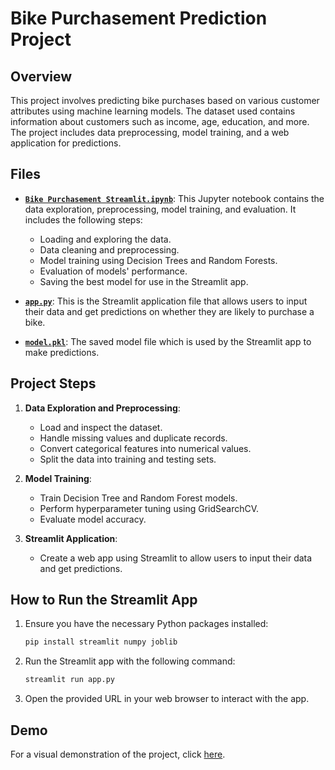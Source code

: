# Bike Purchasement Prediction Project

## Overview

This project involves predicting bike purchases based on various customer attributes using machine learning models. The dataset used contains information about customers such as income, age, education, and more. The project includes data preprocessing, model training, and a web application for predictions.

## Files

- [**`Bike Purchasement Streamlit.ipynb`**](https://github.com/fazilahd/Prediction-Models/blob/main/Bike%20Purchasement%20Streamlit/Notebook.ipynb): This Jupyter notebook contains the data exploration, preprocessing, model training, and evaluation. It includes the following steps:
  - Loading and exploring the data.
  - Data cleaning and preprocessing.
  - Model training using Decision Trees and Random Forests.
  - Evaluation of models' performance.
  - Saving the best model for use in the Streamlit app.

- [**`app.py`**](https://github.com/fazilahd/Prediction-Models/blob/main/Bike%20Purchasement%20Streamlit/app.py): This is the Streamlit application file that allows users to input their data and get predictions on whether they are likely to purchase a bike.

- [**`model.pkl`**](https://github.com/fazilahd/Prediction-Models/blob/main/Bike%20Purchasement%20Streamlit/model.pkl): The saved model file which is used by the Streamlit app to make predictions.

## Project Steps

1. **Data Exploration and Preprocessing**:
   - Load and inspect the dataset.
   - Handle missing values and duplicate records.
   - Convert categorical features into numerical values.
   - Split the data into training and testing sets.

2. **Model Training**:
   - Train Decision Tree and Random Forest models.
   - Perform hyperparameter tuning using GridSearchCV.
   - Evaluate model accuracy.

3. **Streamlit Application**:
   - Create a web app using Streamlit to allow users to input their data and get predictions.

## How to Run the Streamlit App

1. Ensure you have the necessary Python packages installed:
   ```bash
   pip install streamlit numpy joblib

2. Run the Streamlit app with the following command:
   ```bash
   streamlit run app.py

3. Open the provided URL in your web browser to interact with the app.

## Demo
For a visual demonstration of the project, click [here](https://youtu.be/26ZGMhJGX5E).
